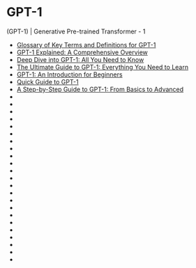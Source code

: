 # GPT-1
(GPT-1) | Generative Pre-trained Transformer - 1

- [Glossary of Key Terms and Definitions for GPT-1](./Glossary%20of%20Key%20Terms%20and%20Definitions%20for%20GPT-1.md)
- [GPT-1 Explained: A Comprehensive Overview](./GPT-1%20Explained:%20A%20Comprehensive%20Overview.md)
- [Deep Dive into GPT-1: All You Need to Know](./Deep%20Dive%20into%20GPT-1:%20All%20You%20Need%20to%20Know.md)
- [The Ultimate Guide to GPT-1: Everything You Need to Learn](./The%20Ultimate%20Guide%20to%20GPT-1:%20Everything%20You%20Need%20to%20Learn.md)
- [GPT-1: An Introduction for Beginners](./GPT-1:%20An%20Introduction%20for%20Beginners.md)
- [Quick Guide to GPT-1](./Quick%20Guide%20to%20GPT-1.md)
- [A Step-by-Step Guide to GPT-1: From Basics to Advanced](./A%20Step-by-Step%20Guide%20to%20GPT-1:%20From%20Basics%20to%20Advanced.md)
- [](#)
- [](#)
- [](#)
- [](#)
- [](#)
- [](#)
- [](#)
- [](#)
- [](#)
- [](#)
- [](#)
- [](#)
- [](#)
- [](#)
- [](#)
- [](#)
- [](#)
- [](#)
- [](#)
- [](#)
- [](#)
- [](#)
- [](#)
